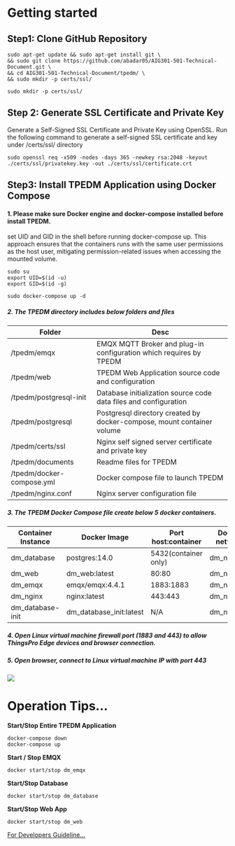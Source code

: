 # Getting started 
## Step1: Clone GitHub Repository
 ```
sudo apt-get update && sudo apt-get install git \
&& sudo git clone https://github.com/abadar05/AIG301-501-Technical-Document.git \
&& cd AIG301-501-Technical-Document/tpedm/ \
&& sudo mkdir -p certs/ssl/
 ```
 ```
sudo mkdir -p certs/ssl/
 ```
## Step 2: Generate SSL Certificate and Private Key
Generate a Self-Signed SSL Certificate and Private Key using OpenSSL.
Run the following command to generate a self-signed SSL certificate and key under /certs/ssl/ directory

 ```
sudo openssl req -x509 -nodes -days 365 -newkey rsa:2048 -keyout ./certs/ssl/privatekey.key -out ./certs/ssl/certificate.crt
 ```

## Step3: Install TPEDM Application using Docker Compose
#### 1. Please make sure Docker engine and docker-compose installed before install TPEDM.

set UID and GID in the shell before running docker-compose up. This approach ensures that the containers runs with the same user permissions as the host user, mitigating permission-related issues when accessing the mounted volume.

```
sudo su
export UID=$(id -u)
export GID=$(id -g)
```
```
sudo docker-compose up -d
```


##### 2. The TPEDM directory includes below folders and files

| Folder                      | Desc                                                                   |
| --------------------------- | ---------------------------------------------------------------------- |
| /tpedm/emqx                 | EMQX MQTT Broker and plug-in configuration which requires by TPEDM     |
| /tpedm/web                  | TPEDM Web Application source code and configuration                    |
| /tpedm/postgresql-init      | Database initialization source code data files and configuration        | 
| /tpedm/postgresql           | Postgresql directory created by docker-compose, mount container volume |                                         
| /tpedm/certs/ssl            | Nginx self signed server certificate and private key                   |
| /tpedm/documents            | Readme files for TPEDM                                                 |
| /tpedm/docker-compose.yml   | Docker compose file to launch TPEDM                                    |
| /tpedm/nginx.conf           | Nginx server configuration file                                        |




##### 3. The TPEDM Docker Compose file create below 5 docker containers.

| Container Instance | Docker Image           | Port host:container | Docker network |
| ------------------ | ---------------------- | ------------------- | -------------- |
| dm_database        | postgres:14.0          | 5432(container only)| dm_network     |
| dm_web             | dm_web:latest          | 80:80               | dm_network     |
| dm_emqx            | emqx/emqx:4.4.1        | 1883:1883           | dm_network     |
| dm_nginx           | nginx:latest           | 443:443             | dm_network     |
| dm_database-init   |dm_database_init:latest |  N/A                | dm_network     |



##### 4. Open Linux virtual machine firewall port (1883 and 443) to allow ThingsPro Edge devices and browser connection.



##### 5. Open browser, connect to Linux virtual machine IP with port 443

![](https://thingspro.blob.core.windows.net/resource/document/tpe/tpedm-devices.jpg)



# Operation Tips...

**Start/Stop Entire TPEDM Application**

```
docker-compose down
docker-compose up
```

**Start / Stop EMQX**

```
docker start/stop dm_emqx
```


**Start/Stop Database**

```
docker start/stop dm_database
```


**Start/Stop Web App**

```
docker start/stop dm_web
```

<a href="https://github.com/abadar05/AIG301-501-Technical-Document/blob/main/documents/TPEDM-guide.md#for-developers">
For Developers Guideline... </a>
